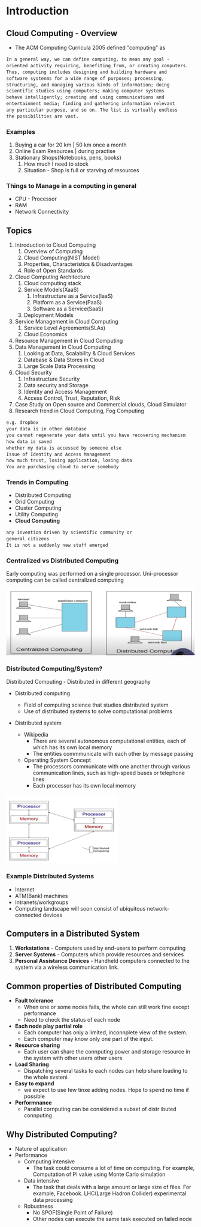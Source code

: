 # Introduction

## Cloud Computing - Overview
* The ACM Computing Curricula 2005 defined "computing" as

```txt
In a general way, we can define computing, to mean any goal -
oriented activity requiring, benefiting from, or creating computers.
Thus, computing includes designing and building hardware and
software systenms for a wide range of purposes; processing,
structuring, and managing various kinds of information; doing
scientific studies using computers; making computer systems
behave intelligently; creating and using communications and
entertainment media; finding and gathering information relevant
any particular purpose, and so on. The list is virtually endless
the possibilities are vast.
```

### Examples
1. Buying a car for 20 km | 50 km once a month
2. Online Exam Resources | during practise
3. Stationary Shops(Notebooks, pens, books)
   1. How much I need to stock
   2. Situation - Shop is full or starving of resources

### Things to Manage in a computing in general
* CPU - Processor
* RAM
* Network Connectivity



## Topics
1. Introduction to Cloud Computing
   1. Overview of Computing
   2. Cloud Computing(NIST Model)
   3. Properties, Characteristics & Disadvantages
   4. Role of Open Standards
2. Cloud Computing Architecture
   1. Cloud computing stack
   2. Service Models(XaaS)
      1. Infrastructure as a Service(IaaS)
      2. Platform as a Service(PaaS)
      3. Software as a Service(SaaS)
   3. Deployment Models
3. Service Management in Cloud Computing
   1. Service Level Agreements(SLAs)
   2. Cloud Economics
4. Resource Management in Cloud Computing
5. Data Management in Cloud Computing
   1. Looking at Data, Scalability & Cloud Services
   2. Database & Data Stores in Cloud
   3. Large Scale Data Processing
6. Cloud Security
   1. Infrastructure Security
   2. Data security and Storage
   3. Identity and Access Management
   4. Access Control, Trust, Reputation, Risk
7. Case Study on Open source and Commercial clouds, Cloud Simulator
8. Research trend in Cloud Computing, Fog Computing

```txt
e.g. dropbox
your data is in other database
you cannot regenerate your data until you have recovering mechanism
how data is saved
whether my data is accessed by someone else
Issue of Identity and Access Management
how much trust, losing application, losing data
You are purchasing cloud to serve somebody

```

### Trends in Computing
* Distributed Computing
* Grid Computing
* Cluster Computing
* Utility Computing
* **Cloud Computing**


```txt
any invention driven by scientific community or
general citizens
It is not a suddenly new stuff emerged
```

### Centralized vs Distributed Computing
Early computing was performed on a single processor. Uni-processor computing can be called centralized computing

![alt text](image.png)


### Distributed Computing/System?
Distributed Computing - Distributed in different geography

* Distributed computing
  * Field of computing science that studies distributed system
  * Use of distributed systems to solve computational problems

* Distributed system
  * Wikipedia
    * There are several autonomous computational entities, each of which has its own local memory
    * The entities commmunicate with each other by message passing
  * Operating System Concept
    * The processors communicate with one another through various communication lines, such as high-speed buses or telephone lines
    * Each processor has its own local memory

![alt text](image-1.png)

### Example Distributed Systems
* Internet
* ATM(Bank) machines
* Intranets/workgroups
* Computing landscape will soon consist of ubiquitous network-connected devices

## Computers in a Distributed System
1. **Workstations** - Computers used by end-users to perform computing
2. **Server Systems** - Computers which provide resources and services
3. **Personal Assistance Devices** - Handheld computers connected to the system via a wireless communication link.

## Common properties of Distributed Computing
* **Fault tolerance**
  * When one or some nodes fails,
the whole can still work fine except performance
  * Need to check the status of each node
* **Each node play partial role**
    * Each computer has only a limited, inconnplete view of the svstem.
    * Each computer may know only one part of the input.
* **Resource sharing**
  * Each user can share the connputing power and storage resource in the system with other users
other users
* **Load Sharing**
  * Dispatching several tasks to each nodes can help share loading to the whole svsteni.
* **Easy to expand**
  * we expect to use few tinxe adding nodes. Hope to spend no time if possible
* **Performnance**
  * Parallel cornputing can be considered a subset of distr ibuted connputing

## Why Distributed Computing?
* Nature of application
* Performance
  * Computing intensive
    * The task could consume a lot of time on computing. For example, Computation of Pi value using Monte Carlo simulation
  * Data intensive
    * The task that deals with a large amount or large size of files. For example, Facebook. LHC(Large Hadron Collider) experimental data processing
  * Robustness
    * No SPOF(Single Point of Failure)
    * Other nodes can execute the same task executed on failed node